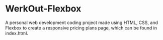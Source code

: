 # WerkOut-Flexbox
A personal web development coding project made using HTML, CSS, and Flexbox to create a responsive pricing plans page, which can be found in index.html.

